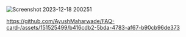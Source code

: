 ![Screenshot 2023-12-18 200251](https://github.com/AyushMaharwade/FAQ-card-/assets/151525499/c177c78b-d32f-482b-b95c-2bd29d815acc)

https://github.com/AyushMaharwade/FAQ-card-/assets/151525499/b416cdb2-5bda-4783-af67-b90cb96de373
